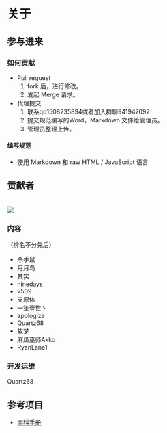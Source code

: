 # 关于

## 参与进来

### 如何贡献

- Pull request
   1. fork 后，进行修改。
   2. 发起 Merge 请求。
- 代理提交
   1. 联系qq1508235894或者加入群聊941947092
   2. 提交规范编写的Word，Markdown 文件给管理员。
   3. 管理员整理上传。

#### 编写规范

- 使用 Markdown 和 raw HTML / JavaScript 语言

## 贡献者

<a href="https://github.com/survive-hfut/survive-hfut.github.io/graphs/contributors">
  <br><img src="https://contributors-img.web.app/image?repo=survive-hfut/survive-hfut.github.io" />
</a>

### 内容

（排名不分先后）

- 杀手鼠
- 月月鸟
- 其实
- ninedays
- v509
- 支原体
- 一笙壹世丶
- apologize
- Quartz68
- 故梦
- 麻瓜巫师Akko
- RyanLane1

### 开发运维

Quartz68

## 参考项目

- [南科手册](https://sustech.online/)
